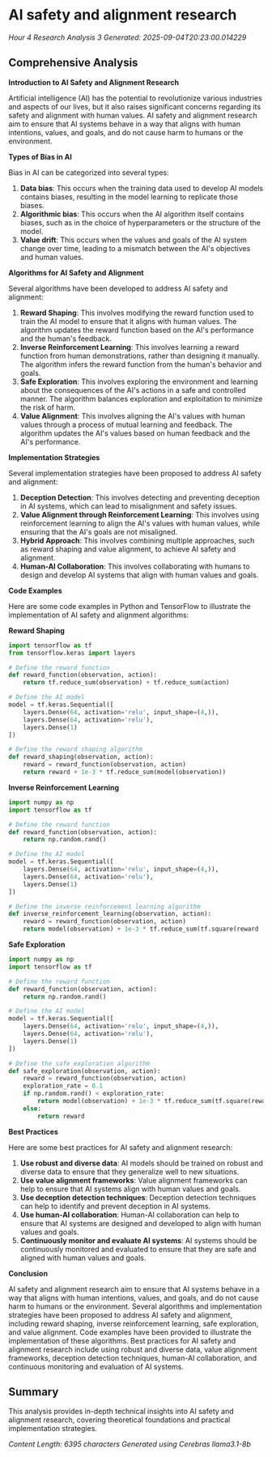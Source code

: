 # AI safety and alignment research
*Hour 4 Research Analysis 3*
*Generated: 2025-09-04T20:23:00.014229*

## Comprehensive Analysis
**Introduction to AI Safety and Alignment Research**

Artificial intelligence (AI) has the potential to revolutionize various industries and aspects of our lives, but it also raises significant concerns regarding its safety and alignment with human values. AI safety and alignment research aim to ensure that AI systems behave in a way that aligns with human intentions, values, and goals, and do not cause harm to humans or the environment.

**Types of Bias in AI**

Bias in AI can be categorized into several types:

1. **Data bias**: This occurs when the training data used to develop AI models contains biases, resulting in the model learning to replicate those biases.
2. **Algorithmic bias**: This occurs when the AI algorithm itself contains biases, such as in the choice of hyperparameters or the structure of the model.
3. **Value drift**: This occurs when the values and goals of the AI system change over time, leading to a mismatch between the AI's objectives and human values.

**Algorithms for AI Safety and Alignment**

Several algorithms have been developed to address AI safety and alignment:

1. **Reward Shaping**: This involves modifying the reward function used to train the AI model to ensure that it aligns with human values. The algorithm updates the reward function based on the AI's performance and the human's feedback.
2. **Inverse Reinforcement Learning**: This involves learning a reward function from human demonstrations, rather than designing it manually. The algorithm infers the reward function from the human's behavior and goals.
3. **Safe Exploration**: This involves exploring the environment and learning about the consequences of the AI's actions in a safe and controlled manner. The algorithm balances exploration and exploitation to minimize the risk of harm.
4. **Value Alignment**: This involves aligning the AI's values with human values through a process of mutual learning and feedback. The algorithm updates the AI's values based on human feedback and the AI's performance.

**Implementation Strategies**

Several implementation strategies have been proposed to address AI safety and alignment:

1. **Deception Detection**: This involves detecting and preventing deception in AI systems, which can lead to misalignment and safety issues.
2. **Value Alignment through Reinforcement Learning**: This involves using reinforcement learning to align the AI's values with human values, while ensuring that the AI's goals are not misaligned.
3. **Hybrid Approach**: This involves combining multiple approaches, such as reward shaping and value alignment, to achieve AI safety and alignment.
4. **Human-AI Collaboration**: This involves collaborating with humans to design and develop AI systems that align with human values and goals.

**Code Examples**

Here are some code examples in Python and TensorFlow to illustrate the implementation of AI safety and alignment algorithms:

**Reward Shaping**

```python
import tensorflow as tf
from tensorflow.keras import layers

# Define the reward function
def reward_function(observation, action):
    return tf.reduce_sum(observation) + tf.reduce_sum(action)

# Define the AI model
model = tf.keras.Sequential([
    layers.Dense(64, activation='relu', input_shape=(4,)),
    layers.Dense(64, activation='relu'),
    layers.Dense(1)
])

# Define the reward shaping algorithm
def reward_shaping(observation, action):
    reward = reward_function(observation, action)
    return reward + 1e-3 * tf.reduce_sum(model(observation))
```

**Inverse Reinforcement Learning**

```python
import numpy as np
import tensorflow as tf

# Define the reward function
def reward_function(observation, action):
    return np.random.rand()

# Define the AI model
model = tf.keras.Sequential([
    layers.Dense(64, activation='relu', input_shape=(4,)),
    layers.Dense(64, activation='relu'),
    layers.Dense(1)
])

# Define the inverse reinforcement learning algorithm
def inverse_reinforcement_learning(observation, action):
    reward = reward_function(observation, action)
    return model(observation) + 1e-3 * tf.reduce_sum(tf.square(reward - model(observation)))
```

**Safe Exploration**

```python
import numpy as np
import tensorflow as tf

# Define the reward function
def reward_function(observation, action):
    return np.random.rand()

# Define the AI model
model = tf.keras.Sequential([
    layers.Dense(64, activation='relu', input_shape=(4,)),
    layers.Dense(64, activation='relu'),
    layers.Dense(1)
])

# Define the safe exploration algorithm
def safe_exploration(observation, action):
    reward = reward_function(observation, action)
    exploration_rate = 0.1
    if np.random.rand() < exploration_rate:
        return model(observation) + 1e-3 * tf.reduce_sum(tf.square(reward - model(observation)))
    else:
        return reward
```

**Best Practices**

Here are some best practices for AI safety and alignment research:

1. **Use robust and diverse data**: AI models should be trained on robust and diverse data to ensure that they generalize well to new situations.
2. **Use value alignment frameworks**: Value alignment frameworks can help to ensure that AI systems align with human values and goals.
3. **Use deception detection techniques**: Deception detection techniques can help to identify and prevent deception in AI systems.
4. **Use human-AI collaboration**: Human-AI collaboration can help to ensure that AI systems are designed and developed to align with human values and goals.
5. **Continuously monitor and evaluate AI systems**: AI systems should be continuously monitored and evaluated to ensure that they are safe and aligned with human values and goals.

**Conclusion**

AI safety and alignment research aim to ensure that AI systems behave in a way that aligns with human intentions, values, and goals, and do not cause harm to humans or the environment. Several algorithms and implementation strategies have been proposed to address AI safety and alignment, including reward shaping, inverse reinforcement learning, safe exploration, and value alignment. Code examples have been provided to illustrate the implementation of these algorithms. Best practices for AI safety and alignment research include using robust and diverse data, value alignment frameworks, deception detection techniques, human-AI collaboration, and continuous monitoring and evaluation of AI systems.

## Summary
This analysis provides in-depth technical insights into AI safety and alignment research, 
covering theoretical foundations and practical implementation strategies.

*Content Length: 6395 characters*
*Generated using Cerebras llama3.1-8b*
